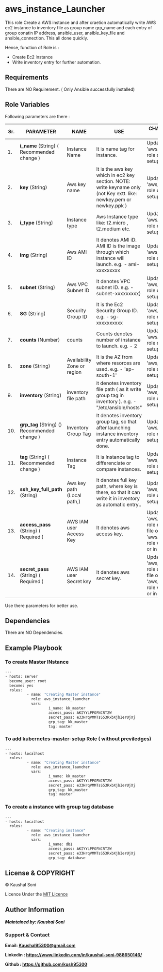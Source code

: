 aws_instance_Launcher
=====================

This role Create a AWS instance and after craetion automatically write AWS ec2 instance to inventory file as group name grp_name and each entry of group conatin IP address, ansible_user, ansible_key_file and ansible_connection. This all done quickly.

Hense, function of Role is :

- Create Ec2 Instance
- Write inventory entry for further automation.

Requirements
------------
There are NO Requirement. ( Only Ansible successfully installed)

Role Variables
--------------

Following parameters are there : 

| Sr.|  PARAMETER | NAME  | USE  | CHANGE PARAMETER AT LOCATION |
| ------------ | ------------ | ------------ | ------------ | ------------ |
| 1.| **i_name**   (String) ( Recommended change ) | Instance Name  |  It is name tag for instance. | Update it in 'aws_instance_launcher' role defaults dir or   in setup.yml file. |
| 2.|   **key**   (String) | Aws key name  | It is the aws key which in ec2 key section. NOTE:  write keyname only (not  Key extt. like: newkey.pem or newkey.ppk )   | Update it in 'aws_instance_launcher' role defaults dir or   in setup.yml file. |
| 3.|  **i_type**    (String) | Instance type | Aws Instance type like: t2.micro , t2.medium etc.    | Update it in 'aws_instance_launcher' role defaults dir or   in setup.yml file. |
| 4. |   **img**    (String) | Aws AMI ID  | It denotes AMI iD. AMI ID is the image through which instance will launch. e.g. - ami-xxxxxxxxx  | Update it in 'aws_instance_launcher' role defaults dir or   in setup.yml file. |
| 5. |   **subnet**    (String) | Aws VPC Subnet ID  | It denotes VPC subnet ID. e.g. - subnet-xxxxxxxxx)   | Update it in 'aws_instance_launcher' role defaults dir or   in setup.yml file. |
| 6. |  **SG**    (String) | Security Group ID  | It is the Ec2 Security Group ID. e.g. - sg-xxxxxxxxxx   | Update it in 'aws_instance_launcher' role defaults dir or   in setup.yml file. |
| 7. |  **counts**    (Number) | counts  | Counts denotes number of instance to launch. e.g. - 2   | Update it in 'aws_instance_launcher' role defaults dir or   in setup.yml file. |
| 8. |   **zone**    (String) | Availability Zone or region  | It is the AZ from where resorces are used. e.g. - 'ap-south-1'   | Update it in 'aws_instance_launcher' role defaults dir or   in setup.yml file. |
| 9. |  **inventory**    (String) | inventory file path  | it denotes inventory file path ( as it write group tag in inventory ). e.g. - "/etc/ansible/hosts"   | Update it in 'aws_instance_launcher' role defaults dir or   in setup.yml file. |
| 10. |  **grp_tag**    (String) () Recommended change )  |  Inventory Group Tag  | It denotes inventory group tag, so that after launching instance inventory entry automatically done.  | Update it in 'aws_instance_launcher' role defaults dir or   in setup.yml file. |
| 11. |   **tag**    (String) ( Recommended change )  | Instance Tag  | It is Instance tag to differenciate or compare instances.  | Update it in 'aws_instance_launcher' role defaults dir or   in setup.yml file. |
|12. |   **ssh_key_full_path**    (String) | Aws key path (Local path,)  | It denotes full key path, where key is there, so that it can write it in inventory as automatic entry..  | Update it in 'aws_instance_launcher' role defaults dir or   in setup.yml file. |
|13. |   <b>access_pass </b>     (String) ( Required )| AWS IAM user Access Key  | It denotes aws access key. | Update it in 'aws_instance_launcher' role defaults/main.yml file or 'aws_instance_launcher' role vars/main.yml file or   in setup.yml file |
|14. |   <b>secret_pass</b>     (String) ( Required ) | AWS IAM user Secret key  | It denotes aws secret key. | Update it in 'aws_instance_launcher' role defaults/main.yml file or 'aws_instance_launcher' role vars/main.yml file or   in setup.yml file. |


Use there parameters for better use.

Dependencies
------------

There are NO Dependencies.

Example Playbook
----------------

### To create Master INstance
```sh
---
- hosts: server
  become_user: root
  become: yes
  roles:
          - name: "Creating Master instance"
            role: aws_instance_launcher
            vars:
                    i_name: kk_master
                    access_pass: AKIYYLPPOFNCRT2W
                    secret_pass: e33HrqVMMTsS53RxbXjbIerUjXj
                    grp_tag: kk_master
                    tag: master

```
### To add kubernetes-master-setup Role ( without previledges)
```sh
---
- hosts: localhost
  roles:
          - name: "Creating Master instance"
            role: aws_instance_launcher
            vars:
                    i_name: kk_master
                    access_pass: AKIYYLPPOFNCRT2W
                    secret_pass: e33HrqVMMTsS53RxbXjbIerUjXj
                    grp_tag: kk_master
                    tag: master

```
### To create a instance with group tag database
```sh
---
- hosts: localhost
  roles:
          - name: "Creating instance"
            role: aws_instance_launcher
            vars:
                    i_name: db1
                    access_pass: AKIYYLPPOFNCRT2W
                    secret_pass: e33HrqVMMTsS53RxbXjbIerUjXj
                    grp_tag: database

```

License & COPYRIGHT
-------------------

 © Kaushal Soni
 
 Licence Under the [MIT Licence](LICENSE)

Author Information
------------------

##### Maintained by: Kaushal Soni
 
### Support & Contact
<b>

Email: Kaushal95300@gmail.com

Linkedin : https://www.linkedin.com/in/kaushal-soni-988650146/

Github : https://github.com/kush95300 </b>

<br>

